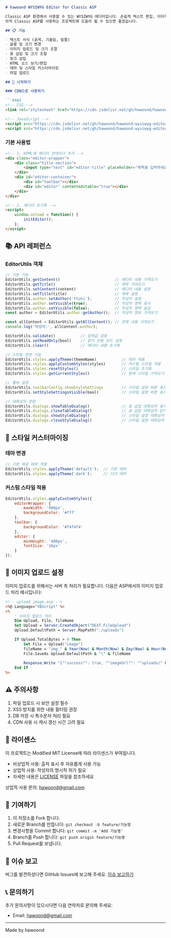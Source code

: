 ```markdown
# hawoond WYSIWYG Editor for Classic ASP

Classic ASP 환경에서 사용할 수 있는 WYSIWYG 에디터입니다. 손쉽게 텍스트 편집, 이미지 삽입, 표 삽입 등의 기능을 구현할 수 있습니다.
아직 Classic ASP를 사용하는 프로젝트에 도움이 될 수 있으면 좋겠습니다.

## 📋 기능

- 텍스트 서식 (굵게, 기울임, 밑줄)
- 글꼴 및 크기 변경
- 이미지 업로드 및 크기 조절
- 표 삽입 및 크기 조절
- 링크 삽입
- HTML 소스 보기/편집
- 테마 및 스타일 커스터마이징
- 파일 업로드

## 🚀 시작하기

### CDN으로 사용하기

```html
<!-- CSS -->
<link rel="stylesheet" href="https://cdn.jsdelivr.net/gh/hawoond/hawoond-wysiwyg-editor@main/dist/editor.min.css">

<!-- JavaScript -->
<script src="https://cdn.jsdelivr.net/gh/hawoond/hawoond-wysiwyg-editor@main/dist/editor.min.js"></script>
<script src="https://cdn.jsdelivr.net/gh/hawoond/hawoond-wysiwyg-editor@main/dist/editor_utils.min.js"></script>
```

### 기본 사용법

```html
<!-- 1. HTML에 에디터 컨테이너 추가 -->
<div class="editor-wrapper">
    <div class="title-section">
        <input type="text" id="editor-title" placeholder="제목을 입력하세요">
    </div>
    <div id="editor-container">
        <div id="toolbar"></div>
        <div id="editor" contenteditable="true"></div>
    </div>
</div>

<!-- 2. 에디터 초기화 -->
<script>
    window.onload = function() {
        initEditor();
    };
</script>
```

## 📚 API 레퍼런스

### EditorUtils 객체

```javascript
// 기본 기능
EditorUtils.getContent()                        // 에디터 내용 가져오기
EditorUtils.getTitle()                          // 제목 가져오기
EditorUtils.setContent(content)                 // 에디터 내용 설정
EditorUtils.setTitle(title)                     // 제목 설정
EditorUtils.author.setAuthor('ttuni');          // 작성자 설정
EditorUtils.author.setVisible(true);            // 작성자 영역 표시
EditorUtils.author.setVisible(false);           // 작성자 영역 숨김
const author = EditorUtils.author.getAuthor();  // 작성자 정보 가져오기

const allContent = EditorUtils.getAllContent(); // 전체 내용 가져오기
console.log('작성자:', allContent.author);

EditorUtils.validate()           // 입력값 검증
EditorUtils.setReadOnly(bool)    // 읽기 전용 모드 설정
EditorUtils.clear()              // 에디터 내용 초기화

// 스타일 관련 기능
EditorUtils.styles.applyTheme(themeName)           // 테마 적용
EditorUtils.styles.applyCustomStyles(styles)       // 커스텀 스타일 적용
EditorUtils.styles.resetStyles()                   // 스타일 초기화
EditorUtils.styles.getCurrentStyles()              // 현재 스타일 가져오기

// 툴바 설정
EditorUtils.toolbarConfig.showStyleSettings        // 스타일 설정 버튼 표시 여부
EditorUtils.setStyleSettingsVisible(bool)          // 스타일 설정 버튼 표시/숨김 설정

// 대화상자 관련
EditorUtils.dialogs.showTableDialog()              // 표 삽입 대화상자 표시
EditorUtils.dialogs.closeTableDialog()             // 표 삽입 대화상자 닫기
EditorUtils.dialogs.showStyleDialog()              // 스타일 설정 대화상자 표시
EditorUtils.dialogs.closeStyleDialog()             // 스타일 설정 대화상자 닫기
```

## 🎨 스타일 커스터마이징

### 테마 변경
```javascript
// 기본 제공 테마 적용
EditorUtils.styles.applyTheme('default');  // 기본 테마
EditorUtils.styles.applyTheme('dark');     // 다크 테마
```

### 커스텀 스타일 적용
```javascript
EditorUtils.styles.applyCustomStyles({
    editorWrapper: {
        maxWidth: '900px',
        backgroundColor: '#fff'
    },
    toolbar: {
        backgroundColor: '#f4f4f4'
    },
    editor: {
        minHeight: '400px',
        fontSize: '16px'
    }
});
```

## 🔧 이미지 업로드 설정

이미지 업로드를 위해서는 서버 측 처리가 필요합니다. 다음은 ASP에서의 이미지 업로드 처리 예시입니다:

```asp
<!-- upload_image.asp -->
<%@ Language="VBScript" %>
<%
    ' 이미지 업로드 처리
    Dim Upload, File, fileName
    Set Upload = Server.CreateObject("DEXT.FileUpload")
    Upload.DefaultPath = Server.MapPath("./uploads")

    If Upload.TotalBytes > 0 Then
        Set File = Upload("image")
        fileName = "img_" & Year(Now) & Month(Now) & Day(Now) & Hour(Now) & Minute(Now) & Second(Now) & ".jpg"
        File.SaveAs Upload.DefaultPath & "\" & fileName
        
        Response.Write "{""success"": true, ""imageUrl"": ""uploads/" & fileName & """}"
    End If
%>
```

## ⚠️ 주의사항

1. 파일 업로드 시 보안 설정 필수
2. XSS 방지를 위한 내용 필터링 권장
3. DB 저장 시 특수문자 처리 필요
4. CDN 사용 시 캐시 갱신 시간 고려 필요

## 📄 라이센스

이 프로젝트는 Modified MIT License에 따라 라이센스가 부여됩니다.

- 비상업적 사용: 출처 표시 후 자유롭게 사용 가능
- 상업적 사용: 작성자의 명시적 허가 필요
- 자세한 내용은 [LICENSE](LICENSE) 파일을 참조하세요

상업적 사용 문의: hawoond@gmail.com

## 🤝 기여하기

1. 이 저장소를 Fork 합니다.
2. 새로운 Branch를 만듭니다: `git checkout -b feature/기능명`
3. 변경사항을 Commit 합니다: `git commit -m 'Add 기능명'`
4. Branch를 Push 합니다: `git push origin feature/기능명`
5. Pull Request를 보냅니다.

## 🐛 이슈 보고

버그를 발견하셨다면 GitHub Issues에 보고해 주세요.
[이슈 보고하기](https://github.com/hawoond/wysiwyg-editor/issues)

## 📞 문의하기

추가 문의사항이 있으시다면 다음 연락처로 문의해 주세요:
- Email: hawoond@gmail.com

---

Made by hawoond
```

